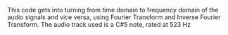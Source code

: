 This code gets into turning from time domain to frequency domain of the audio signals and vice versa, using Fourier Transform and Inverse Fourier Transform. The audio track used is a C#5 note, rated at 523 Hz
